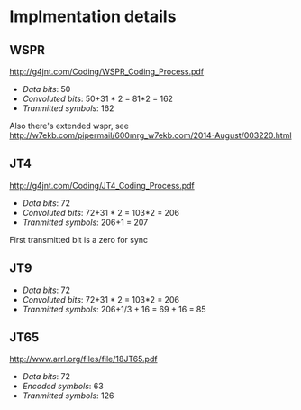 # Implmentation details

## WSPR

http://g4jnt.com/Coding/WSPR_Coding_Process.pdf

- _Data bits_: 50
- _Convoluted bits_: 50+31 * 2 = 81*2 = 162
- _Tranmitted symbols_: 162

Also there's extended wspr, see
http://w7ekb.com/pipermail/600mrg_w7ekb.com/2014-August/003220.html

## JT4

http://g4jnt.com/Coding/JT4_Coding_Process.pdf

- _Data bits_: 72
- _Convoluted bits_: 72+31 * 2 = 103*2 = 206
- _Tranmitted symbols_: 206+1 = 207

First transmitted bit is a zero for sync

## JT9

- _Data bits_: 72
- _Convoluted bits_: 72+31 * 2 = 103*2 = 206
- _Tranmitted symbols_: 206+1/3 + 16 = 69 + 16 = 85

## JT65

http://www.arrl.org/files/file/18JT65.pdf

- _Data bits_: 72
- _Encoded symbols_: 63
- _Tranmitted symbols_: 126
